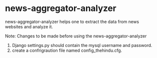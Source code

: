 # news-aggregator-analyzer
news-aggregator-analyzer helps one to extract the data from news websites and analyze it.

Note: Changes to be made before using the news-aggregator-analyzer
 1. Django settings.py should contain the mysql username and password.
 2. create a confrigraution file named config_thehindu.cfg.
